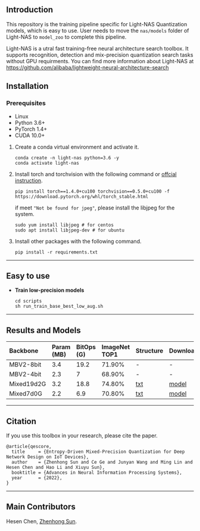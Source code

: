 ## Introduction

This repository is the training pipeline specific for Light-NAS Quantization models, which is easy to use. User needs to move the `nas/models` folder of Light-NAS to `model_zoo` to complete this pipeline. 

Light-NAS is a utral fast training-free neural architecture search toolbox. It supports recognition, detection and mix-precision quantization search tasks without GPU requirments. You can find more information about Light-NAS at https://github.com/alibaba/lightweight-neural-architecture-search

## Installation

### Prerequisites
* Linux
* Python 3.6+
* PyTorch 1.4+
* CUDA 10.0+

1. Create a conda virtual environment and activate it.

    ```shell
    conda create -n light-nas python=3.6 -y
    conda activate light-nas
    ```

2. Install torch and torchvision with the following command or [offcial instruction](https://pytorch.org/get-started/locally/).
    ```shell
    pip install torch==1.4.0+cu100 torchvision==0.5.0+cu100 -f https://download.pytorch.org/whl/torch_stable.html
    ```
    if meet `"Not be found for jpeg"`, please install the libjpeg for the system.
    ```shell
    sudo yum install libjpeg # for centos
    sudo apt install libjpeg-dev # for ubuntu
    ```

3. Install other packages with the following command.

    ```shell
    pip install -r requirements.txt
    ```

***
## Easy to use

* **Train low-precision models**
    
    ```shell
    cd scripts
    sh run_train_base_best_low_aug.sh
    ```
***
## Results and Models

|Backbone|Param (MB)|BitOps (G)|ImageNet TOP1|Structure|Download|
|:----|:----|:----|:----|:----|:----|
|MBV2-8bit|3.4|19.2|71.90%| -| -|
|MBV2-4bit|2.3|7|68.90%| -|- |
|Mixed19d2G|3.2|18.8|74.80%|[txt](scripts/quant/mixed19d2G.txt)|[model](https://idstcv.oss-cn-zhangjiakou.aliyuncs.com/LightNAS/quant/mixed-7d0G/quant_238_70.7660.pth.tar) |
|Mixed7d0G|2.2|6.9|70.80%|[txt](scripts/quant/mixed7d0G.txt) |[model](https://idstcv.oss-cn-zhangjiakou.aliyuncs.com/LightNAS/quant/mixed-19d2G/quant_237_74.8180.pth.tar) |

***
## Citation

If you use this toolbox in your research, please cite the paper.
```
@article{qescore,
  title     = {Entropy-Driven Mixed-Precision Quantization for Deep Network Design on IoT Devices},
  author    = {Zhenhong Sun and Ce Ge and Junyan Wang and Ming Lin and Hesen Chen and Hao Li and Xiuyu Sun},
  booktitle = {Advances in Neural Information Processing Systems},
  year      = {2022},
}
```
***
## Main Contributors

Hesen Chen, [Zhenhong Sun](https://sites.google.com/view/sunzhenhong).
